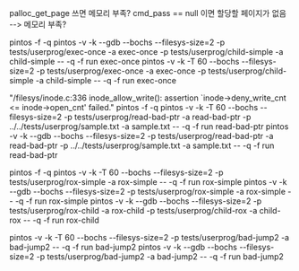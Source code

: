 palloc_get_page 쓰면 메모리 부족? cmd_pass == null 이면 할당할 페이지가 없음 --> 메모리 부족?

pintos -f -q
pintos -v -k --gdb --bochs --filesys-size=2 -p tests/userprog/exec-once -a exec-once -p tests/userprog/child-simple -a child-simple -- -q -f run exec-once
pintos -v -k -T 60 --bochs --filesys-size=2 -p tests/userprog/exec-once -a exec-once -p tests/userprog/child-simple -a child-simple -- -q -f run exec-once

"/filesys/inode.c:336 inode_allow_write(): assertion `inode->deny_write_cnt <= inode->open_cnt' failed."
pintos -f -q
pintos -v -k -T 60 --bochs  --filesys-size=2 -p tests/userprog/read-bad-ptr -a read-bad-ptr -p ../../tests/userprog/sample.txt -a sample.txt -- -q -f run read-bad-ptr
pintos -v -k --gdb --bochs  --filesys-size=2 -p tests/userprog/read-bad-ptr -a read-bad-ptr -p ../../tests/userprog/sample.txt -a sample.txt -- -q -f run read-bad-ptr

pintos -f -q
pintos -v -k -T 60 --bochs  --filesys-size=2 -p tests/userprog/rox-simple -a rox-simple -- -q -f run rox-simple 
pintos -v -k --gdb --bochs  --filesys-size=2 -p tests/userprog/rox-simple -a rox-simple -- -q -f run rox-simple 
pintos -v -k --gdb --bochs  --filesys-size=2 -p tests/userprog/rox-child -a rox-child -p tests/userprog/child-rox -a child-rox -- -q -f run rox-child 


pintos -v -k -T 60 --bochs  --filesys-size=2 -p tests/userprog/bad-jump2 -a bad-jump2 -- -q -f run bad-jump2
pintos -v -k --gdb --bochs  --filesys-size=2 -p tests/userprog/bad-jump2 -a bad-jump2 -- -q -f run bad-jump2

